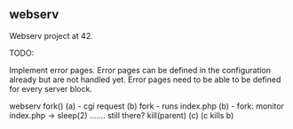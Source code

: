 ## webserv

Webserv project at 42.

TODO:

Implement error pages. Error pages can be defined in the configuration already but are not handled yet.
Error pages need to be able to be defined for every server block.


webserv fork() (a)
	- cgi request (b) fork
			- runs index.php (b)
			- fork: monitor index.php -> sleep(2) ....... still there? kill(parent) (c) (c kills b)